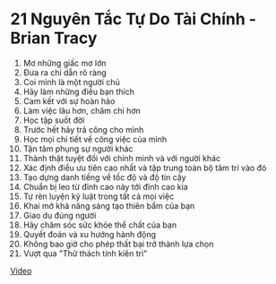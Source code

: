 # 21 Nguyên Tắc Tự Do Tài Chính - Brian Tracy

1. Mơ những giấc mơ lớn
2. Đưa ra chỉ dẫn rõ ràng
3. Coi mình là một người chủ
4. Hãy làm những điều bạn thích
5. Cam kết với sự hoàn hảo
6. Làm việc lâu hơn, chăm chỉ hơn
7. Học tập suốt đời
8. Trước hết hãy trả công cho mình
9. Học mọi chi tiết về công việc của mình
10. Tận tâm phụng sự người khác
11. Thành thật tuyệt đối với chính mình và với người khác
12. Xác định điều ưu tiên cao nhất và tập trung toàn bộ tâm trí vào đó
13. Tạo dựng danh tiếng về tốc độ và độ tin cậy
14. Chuẩn bị leo từ đỉnh cao này tới đỉnh cao kia
15. Tự rèn luyện kỷ luật trong tất cả mọi việc
16. Khai mở khả năng sáng tạo thiên bẩm của bạn
17. Giao du đúng người
18. Hãy chăm sóc sức khỏe thể chất của bạn
19. Quyết đoán và xu hướng hành động
20. Không bao giờ cho phép thất bại trở thành lựa chọn
21. Vượt qua "Thử thách tính kiên trì"

[Video](https://www.youtube.com/watch?v=bbrBLjPgkIM)